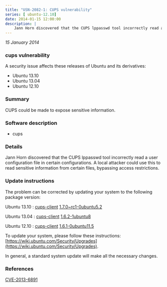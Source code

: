 ```yaml
---
title: "USN-2082-1: CUPS vulnerability"
series: [ ubuntu-12.10]
date: 2014-01-15 12:00:00
description: |
    Jann Horn discovered that the CUPS lppasswd tool incorrectly read a user configuration file in certain configurations. A local attacker could use this to read sensitive information from certain files, bypassing access restrictions. 
--- 
```

 
 

*15 January 2014*

### cups vulnerability

A security issue affects these releases of Ubuntu and its derivatives:

* Ubuntu 13.10
* Ubuntu 13.04
* Ubuntu 12.10

### Summary

CUPS could be made to expose sensitive information. 

### Software description

* cups 

### Details

Jann Horn discovered that the CUPS lppasswd tool incorrectly read a user configuration file in certain configurations. A local attacker could use this to read sensitive information from certain files, bypassing access restrictions. 

### Update instructions

The problem can be corrected by updating your system to the following package version:

Ubuntu 13.10
 : [cups-client](https://launchpad.net/ubuntu/+source/cups) <span> [1.7.0~rc1-0ubuntu5.2](https://launchpad.net/ubuntu/+source/cups/1.7.0~rc1-0ubuntu5.2) </span> 

Ubuntu 13.04
 : [cups-client](https://launchpad.net/ubuntu/+source/cups) <span> [1.6.2-1ubuntu8](https://launchpad.net/ubuntu/+source/cups/1.6.2-1ubuntu8) </span> 

Ubuntu 12.10
 : [cups-client](https://launchpad.net/ubuntu/+source/cups) <span> [1.6.1-0ubuntu11.5](https://launchpad.net/ubuntu/+source/cups/1.6.1-0ubuntu11.5) </span> 

To update your system, please follow these instructions: [https://wiki.ubuntu.com/Security/Upgrades](https://wiki.ubuntu.com/Security/Upgrades).

In general, a standard system update will make all the necessary changes. 

### References

 
 [CVE-2013-6891](http://people.ubuntu.com/~ubuntu-security/cve/CVE-2013-6891)
 

